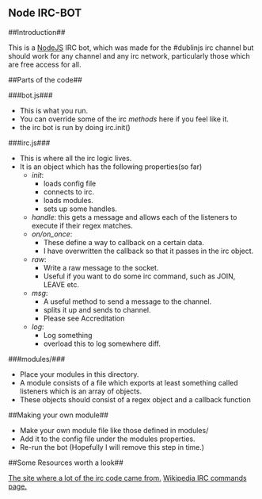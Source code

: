 Node IRC-BOT
------------

##Introduction##

This is a [NodeJS](http://nodejs.org/) IRC bot, which was made for the #dublinjs irc channel but should work for any channel and any irc network, particularly those which are free access for all.

##Parts of the code##

###bot.js###
* This is what you run.
* You can override some of the irc _methods_ here if you feel like it.
* the irc bot is run by doing irc.init()

###irc.js###
* This is where all the irc logic lives.
* It is an object which has the following properties(so far)
	* *init*: 
		- loads config file
		- connects to irc.
		- loads modules.
		- sets up some handles.
	* *handle*: this gets a message and allows each of the listeners to execute if their regex matches.
	* *on/on_once*:
		- These define a way to callback on a certain data.
		- I have overwritten the callback so that it passes in the irc object.
	* *raw*:
		- Write a raw message to the socket.
		- Useful if you want to do some irc command, such as JOIN, LEAVE etc.
	* *msg*:
		- A useful method to send a message to the channel.
		- splits it up and sends to channel.
		- Please see Accreditation
	* *log*:
		- Log something
		- overload this to log somewhere diff.

###modules/###
* Place your modules in this directory.
* A module consists of a file which exports at least something called listeners which is an array of objects.
* These objects should consist of a regex object and a callback function

##Making your own module##
* Make your own module file like those defined in modules/
* Add it to the config file under the modules properties.
* Re-run the bot (Hopefully I will remove this step in time.)

##Some Resources worth a look##

[The site where a lot of the irc code came from.](http://webdevrefinery.com/forums/topic/8762-writing-a-very-simple-irc-bot-in-nodejs/)
[Wikipedia IRC commands page.](http://en.wikipedia.org/wiki/List_of_Internet_Relay_Chat_commands)
